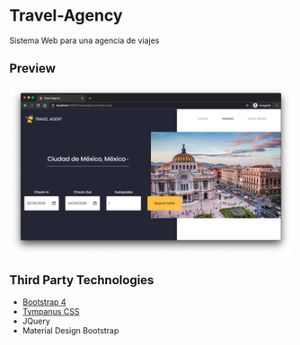 # Travel-Agency

Sistema Web para una agencia de viajes



## Preview

![index-hoteles](https://github.com/dannyhvalenz/Travel-Agency/blob/master/imagenes/hoteles.png)


## Third Party Technologies

- [Bootstrap 4](https://getbootstrap.com/docs/4.0/getting-started/introduction/)
- [Tympanus CSS](https://tympanus.net/Development/CreativeLinkEffects/)
- JQuery
- Material Design Bootstrap
